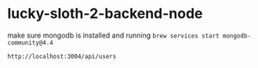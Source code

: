 # lucky-sloth-2-backend-node

make sure mongodb is installed and running
`brew services start mongodb-community@4.4`

`http://localhost:3004/api/users`
